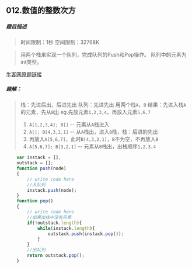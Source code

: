 
## 012.数值的整数次方
##### 题目描述
>时间限制：1秒 空间限制：32768K

>用两个栈来实现一个队列，完成队列的Push和Pop操作。 队列中的元素为int类型。


[牛客网原题链接](https://www.nowcoder.com/practice/54275ddae22f475981afa2244dd448c6?tpId=13&tqId=11158&tPage=1&rp=1&ru=/ta/coding-interviews&qru=/ta/coding-interviews/question-ranking)

##### 题解：
>栈：先进后出，后进先出
队列：先进先出
用两个栈`A`，`B`
>结果：先进入栈`A`的元素，先从`B`出
>eg.先放元素`1,2,3,4`，再放入元素`5,6,7`
>1. `A[1,2,3,4]; B[]`  -- 元素从`A`栈进入 
>2. `A[]; B[4,3,2,1]`  -- 从`A`栈出，进入`B`栈，栈：后进的先出
>3. 再放入`A[5,6,7]`，此时`B[4,3,2,1]`，`B`不为空，不再放入`B`
>4. `A[5,6,7]; B[3,2,1]`  -- 元素从`B`栈出，出栈顺序`1,2,3,4`



```javascript
    var instack = [],
    outstack = [];
    function push(node)
    {
        // write code here
        //入队列
        instack.push(node);
    }
    function pop()
    {
        // write code here
        //如果出栈中没有元素
        if(!outstack.length){
            while(instack.length){
                outstack.push(instack.pop());
            }
        }
        //出队列
        return outstack.pop();
    }
```